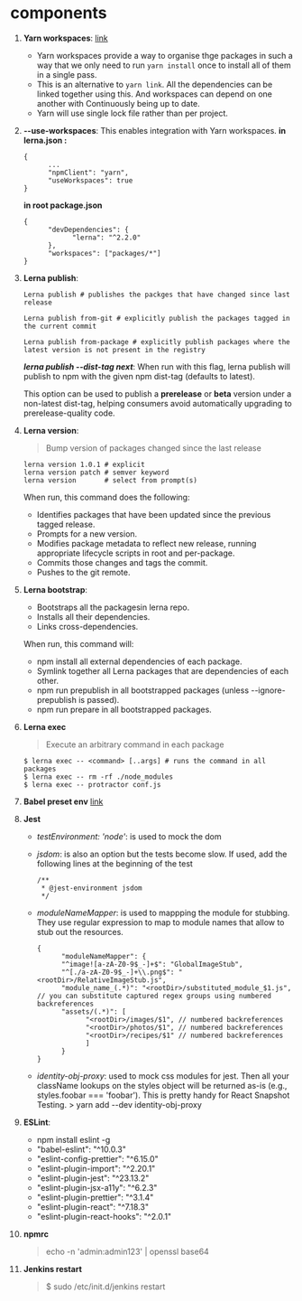# components

1. **Yarn workspaces**:
      [link](https://classic.yarnpkg.com/en/docs/workspaces/)
      - Yarn workspaces provide a way to organise thge packages in such a way that we only need to run `yarn install` once to install all of them in a single pass.
      - This is an alternative to `yarn link`. All the dependencies can be linked together using this. And workspaces can depend on one another with Continuously  being up to date.
      - Yarn  will use single lock file rather than per project.

2. **--use-workspaces**:
      This  enables integration with Yarn workspaces.
      **in lerna.json :**
      ```
      {
            ...
            "npmClient": "yarn",
            "useWorkspaces": true
      }
      ```

      **in root package.json**
      ```
      {
            "devDependencies": {
                  "lerna": "^2.2.0"
            },
            "workspaces": ["packages/*"]
      }
      ```
3. **Lerna publish**:
      ```
      Lerna publish # publishes the packges that have changed since last release

      Lerna publish from-git # explicitly publish the packages tagged in the current commit

      Lerna publish from-package # explicitly publish packages where the latest version is not present in the registry

      ```
      ***lerna publish --dist-tag next***: When run with this flag, lerna publish will publish to npm with the given npm dist-tag (defaults to latest).

      This option can be used to publish a **prerelease** or **beta** version under a non-latest dist-tag, helping consumers avoid automatically upgrading to prerelease-quality code.

4. **Lerna version**:
      > Bump version of packages changed since the last release

      ```
      lerna version 1.0.1 # explicit
      lerna version patch # semver keyword
      lerna version       # select from prompt(s)
      ```
      When run, this command does the following:
      - Identifies packages that have been updated since the previous tagged release.
      - Prompts for a new version.
      - Modifies package metadata to reflect new release, running appropriate lifecycle scripts in root and per-package.
      - Commits those changes and tags the commit.
      - Pushes to the git remote.

5. **Lerna bootstrap**:
      - Bootstraps all the packagesin lerna repo.
      - Installs all their dependencies.
      - Links cross-dependencies.

      When run, this command will:
      - npm install all external dependencies of each package.
      - Symlink together all Lerna packages that are dependencies of each other.
      - npm run prepublish in all bootstrapped packages (unless --ignore-prepublish is passed).
      - npm run prepare in all bootstrapped packages.

6. **Lerna exec**
      > Execute an arbitrary command in each package

      ```
      $ lerna exec -- <command> [..args] # runs the command in all packages
      $ lerna exec -- rm -rf ./node_modules
      $ lerna exec -- protractor conf.js
      ```

7. **Babel preset env** [link](https://babeljs.io/docs/en/babel-preset-env)

8. **Jest**
      - *testEnvironment: 'node'*: is used to mock the dom
      - *jsdom*: is also an option but the tests become slow. If used, add the following lines at the beginning of the test

            /**
             * @jest-environment jsdom
             */
      - *moduleNameMapper*: is used to mappping the module for stubbing. They use regular expression to map to module names that allow to stub out the resources.

            {
                  "moduleNameMapper": {
                  "^image![a-zA-Z0-9$_-]+$": "GlobalImageStub",
                  "^[./a-zA-Z0-9$_-]+\\.png$": "<rootDir>/RelativeImageStub.js",
                  "module_name_(.*)": "<rootDir>/substituted_module_$1.js", // you can substitute captured regex groups using numbered backreferences
                  "assets/(.*)": [
                        "<rootDir>/images/$1", // numbered backreferences
                        "<rootDir>/photos/$1", // numbered backreferences
                        "<rootDir>/recipes/$1" // numbered backreferences
                        ]
                  }
            }
      - *identity-obj-proxy*: used to mock css modules for jest. Then all your className lookups on the styles object will be returned as-is (e.g., styles.foobar === 'foobar'). This is pretty handy for React Snapshot Testing.
            > yarn add --dev identity-obj-proxy

9. **ESLint**:
      - npm install eslint -g
      - "babel-eslint": "^10.0.3"
      - "eslint-config-prettier": "^6.15.0"
      - "eslint-plugin-import": "^2.20.1"
      - "eslint-plugin-jest": "^23.13.2"
      - "eslint-plugin-jsx-a11y": "^6.2.3"
      - "eslint-plugin-prettier": "^3.1.4"
      - "eslint-plugin-react": "^7.18.3"
      - "eslint-plugin-react-hooks": "^2.0.1"

10. **npmrc**
      > echo -n 'admin:admin123' | openssl base64

11. **Jenkins restart**
      > $ sudo /etc/init.d/jenkins restart
